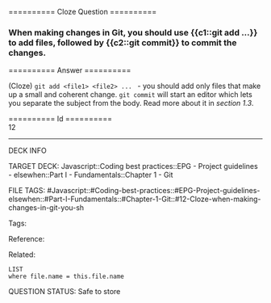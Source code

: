 ========== Cloze Question ==========

###  When making changes in Git, you should use {{c1::git add <file1> <file2> ...}} to add files, followed by {{c2::git commit}} to commit the changes.  

========== Answer ==========  

(Cloze) `git add <file1> <file2> ... ` - you should add only files that make up a small and coherent change. `git commit` will start an editor which lets you separate the subject from the body. Read more about it in _section 1.3_.

========== Id ==========  
12

---

DECK INFO

TARGET DECK: Javascript::Coding best practices::EPG - Project guidelines - elsewhen::Part I - Fundamentals::Chapter 1 - Git

FILE TAGS: #Javascript::#Coding-best-practices::#EPG-Project-guidelines-elsewhen::#Part-I-Fundamentals::#Chapter-1-Git::#12-Cloze-when-making-changes-in-git-you-sh

Tags:

Reference:

Related:

```dataview
LIST
where file.name = this.file.name
```

QUESTION STATUS: Safe to store
